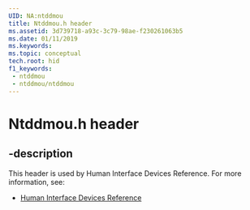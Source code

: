 ```yaml
---
UID: NA:ntddmou
title: Ntddmou.h header
ms.assetid: 3d739718-a93c-3c79-98ae-f230261063b5
ms.date: 01/11/2019
ms.keywords: 
ms.topic: conceptual
tech.root: hid
f1_keywords:
 - ntddmou
 - ntddmou/ntddmou
---
```


# Ntddmou.h header


## -description

This header is used by Human Interface Devices Reference. For more information, see:

- [Human Interface Devices Reference](../_hid/index.md)


